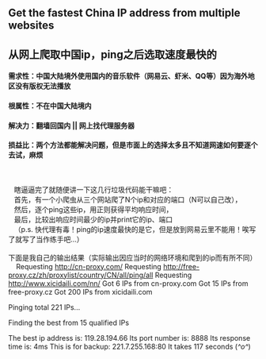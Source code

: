 ## Get the fastest China IP address from multiple websites
## 从网上爬取中国ip，ping之后选取速度最快的

#### 需求性：中国大陆境外使用国内的音乐软件（网易云、虾米、QQ等）因为海外地区没有版权无法播放
#### 根属性：不在中国大陆境内
#### 解决力：翻墙回国内 || 网上找代理服务器
#### 损益比：两个方法都能解决问题，但是市面上的选择太多且不知道网速如何要逐个去试，麻烦
<br>

    瞎逼逼完了就随便讲一下这几行垃圾代码能干嘛吧：<br>
    首先，有一个小爬虫从三个网站爬了N个ip和对应的端口（N可以自己改），<br>
    然后，逐个ping这些ip，用正则获得平均响应时间，<br>
    最后，比较出响应时间最少的ip并print它的ip、端口<br>
    （p.s. 快代理有毒！ping的ip速度最快的是它，但是放到网易云里不能用！唉写了就写了当作练手吧...）<br>
<br>
下面是我自己的输出结果（实际输出因应当时的网络环境和爬到的ip而有所不同）
    
Requesting http://cn-proxy.com/
Requesting http://free-proxy.cz/zh/proxylist/country/CN/all/ping/all
Requesting http://www.xicidaili.com/nn/
Got 6 IPs from cn-proxy.com
Got 15 IPs from free-proxy.cz
Got 200 IPs from xicidaili.com

Pinging total 221 IPs...

Finding the best from 15 qualified IPs

The best ip address is: 
119.28.194.66
Its port number is: 
8888
Its response time is: 
4ms
This is for backup: 221.7.255.168:80
It takes 117 seconds
(*^o^*)
